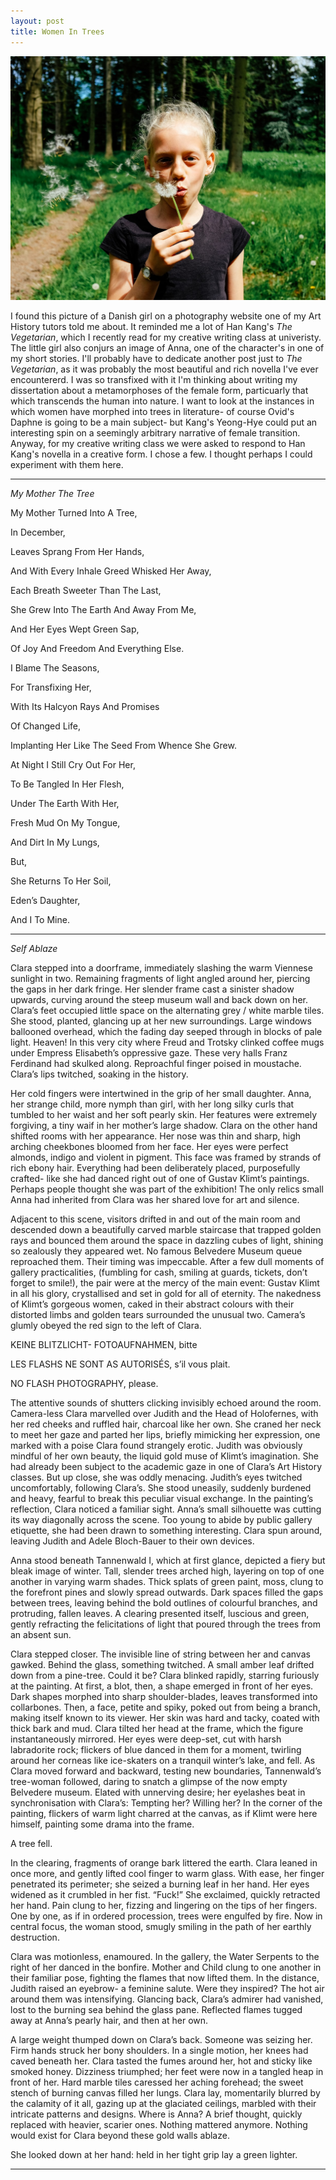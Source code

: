 ```yaml
---
layout: post
title: Women In Trees 
---
```

![group photo](/images/mkj.jpeg)

I found this picture of a Danish girl on a photography website one of my Art History tutors told me about. It reminded me a lot of Han Kang's *The Vegetarian*, which I recently read for my creative writing class at univeristy. The little girl also conjurs an image of Anna, one of the character's in one of my short stories. I'll probably have to dedicate another post just to *The Vegetarian*, as it was probably the most beautiful and rich novella I've ever encountererd. I was so transfixed with it I'm thinking about writing my dissertation about a metamorphoses of the female form, particuarly that which transcends the human into nature. I want to look at the instances in which women have morphed into trees in literature- of course Ovid's Daphne is going to be a main subject- but Kang's Yeong-Hye could put an interesting spin on a seemingly arbitrary narrative of female transition. 
Anyway, for my creative writing class we were asked to respond to Han Kang's novella in a creative form. I chose a few. I thought perhaps I could experiment with them here. 

---
*My Mother The Tree*


My Mother Turned Into A Tree, 

In December, 

Leaves Sprang From Her Hands, 

And With Every Inhale Greed Whisked Her Away,

Each Breath Sweeter Than The Last,

She Grew Into The Earth And Away From Me, 

And Her Eyes Wept Green Sap, 

Of Joy And Freedom And Everything Else. 

I Blame The Seasons,

For Transfixing Her, 

With Its Halcyon Rays And Promises 

Of Changed Life,

Implanting Her Like The Seed From Whence She Grew. 

At Night I Still Cry Out For Her, 

To Be Tangled In Her Flesh, 

Under The Earth With Her,

Fresh Mud On My Tongue,

And Dirt In My Lungs,

But,

She Returns To Her Soil, 

Eden’s Daughter, 

And I To Mine. 

---
*Self Ablaze*


Clara stepped into a doorframe, immediately slashing the warm Viennese sunlight in two. Remaining fragments of light angled around her, piercing the gaps in her dark fringe. Her slender frame cast a sinister shadow upwards, curving around the steep museum wall and back down on her. Clara’s feet occupied little space on the alternating grey / white marble tiles. She stood, planted, glancing up at her new surroundings. Large windows ballooned overhead, which the fading day seeped through in blocks of pale light. Heaven! In this very city where Freud and Trotsky clinked coffee mugs under Empress Elisabeth’s oppressive gaze. These very halls Franz Ferdinand had skulked along. Reproachful finger poised in moustache. Clara’s lips twitched, soaking in the history. 

Her cold fingers were intertwined in the grip of her small daughter. Anna, her strange child, more nymph than girl, with her long silky curls that tumbled to her waist and her soft pearly skin. Her features were extremely forgiving, a tiny waif in her mother’s large shadow. Clara on the other hand shifted rooms with her appearance. Her nose was thin and sharp, high arching cheekbones bloomed from her face. Her eyes were perfect almonds, indigo and violent in pigment. This face was framed by strands of rich ebony hair. Everything had been deliberately placed, purposefully crafted-  like she had danced right out of one of Gustav Klimt’s paintings. Perhaps people thought she was part of the exhibition! The only relics small Anna had inherited from Clara was her shared love for art and silence. 

Adjacent to this scene, visitors drifted in and out of the main room and descended down a beautifully carved marble staircase that trapped golden rays and bounced them around the space in dazzling cubes of light, shining so zealously they appeared wet. No famous Belvedere Museum queue reproached them. Their timing was impeccable. After a few dull moments of gallery practicalities, (fumbling for cash, smiling at guards, tickets, don’t forget to smile!), the pair were at the mercy of the main event: Gustav Klimt in all his glory, crystallised and set in gold for all of eternity. The nakedness of Klimt’s gorgeous women, caked in their abstract colours with their distorted limbs and golden tears surrounded the unusual two. Camera’s glumly obeyed the red sign to the left of Clara. 

KEINE BLITZLICHT- FOTOAUFNAHMEN, bitte

LES FLASHS NE SONT AS AUTORISÉS, s’il vous plait.

NO FLASH PHOTOGRAPHY, please. 


The attentive sounds of shutters clicking invisibly echoed around the room. Camera-less
Clara marvelled over Judith and the Head of Holofernes, with her red cheeks and ruffled hair, charcoal like her own. She craned her neck to meet her gaze and parted her lips, briefly mimicking her expression, one marked with a poise Clara found strangely erotic. Judith was obviously mindful of her own beauty, the liquid gold muse of Klimt’s imagination. She had already been subject to the academic gaze in one of Clara’s Art History classes. But up close, she was oddly menacing. Judith’s eyes twitched uncomfortably, following Clara’s. She stood uneasily, suddenly burdened and heavy, fearful to break this peculiar visual exchange. In the painting’s reflection, Clara noticed a familiar sight. Anna’s small silhouette was cutting its way diagonally across the scene. Too young to abide by public gallery etiquette, she had been drawn to something interesting. Clara spun around, leaving Judith and Adele Bloch-Bauer to their own devices.

Anna stood beneath Tannenwald I, which at first glance, depicted a fiery but bleak image of winter. Tall, slender trees arched high, layering on top of one another in varying warm shades. Thick splats of green paint, moss, clung to the forefront pines and slowly spread outwards. Dark spaces filled the gaps between trees, leaving behind the bold outlines of colourful branches, and protruding, fallen leaves. A clearing presented itself, luscious and green, gently refracting the felicitations of light that poured through the trees from an absent sun. 

Clara stepped closer. The invisible line of string between her and canvas gawked. Behind the glass, something twitched. A small amber leaf drifted down from a pine-tree. Could it be? Clara blinked rapidly, starring furiously at the painting. At first, a blot, then, a shape emerged in front of her eyes. Dark shapes morphed into sharp shoulder-blades, leaves transformed into collarbones. Then, a face, petite and spiky, poked out from being a branch, making itself known to its viewer. Her skin was hard and tacky, coated with thick bark and mud. Clara tilted her head at the frame, which the figure instantaneously mirrored. Her eyes were deep-set, cut with harsh labradorite rock; flickers of blue danced in them for a moment, twirling around her corneas like ice-skaters on a tranquil winter’s lake, and fell. As Clara moved forward and backward, testing new boundaries, Tannenwald’s tree-woman followed, daring to snatch a glimpse of the now empty Belvedere museum. Elated with unnerving desire; her eyelashes beat in synchronisation with Clara’s: Tempting her? Willing her? In the corner of the painting, flickers of warm light charred at the canvas, as if Klimt were here himself, painting some drama into the frame. 

A tree fell. 

In the clearing, fragments of orange bark littered the earth. Clara leaned in once more, and gently lifted cool finger to warm glass. With ease, her finger penetrated its perimeter; she seized a burning leaf in her hand. Her eyes widened as it crumbled in her fist. “Fuck!” She exclaimed, quickly retracted her hand. Pain clung to her, fizzing and lingering on the tips of her fingers. One by one, as if in ordered procession, trees were engulfed by fire. Now in central focus, the woman stood, smugly smiling in the path of her earthly destruction. 

Clara was motionless, enamoured. In the gallery, the Water Serpents to the right of her danced in the bonfire.  Mother and Child clung to one another in their familiar pose, fighting the flames that now lifted them. In the distance, Judith raised an eyebrow- a feminine salute. Were they inspired? The hot air around them was intensifying. Glancing back, Clara’s admirer had vanished, lost to the burning sea behind the glass pane. Reflected flames tugged away at Anna’s pearly hair, and then at her own. 

A large weight thumped down on Clara’s back. Someone was seizing her. Firm hands struck her bony shoulders. In a single motion, her knees had caved beneath her. Clara tasted the fumes around her, hot and sticky like smoked honey. Dizziness triumphed; her feet were now in a tangled heap in front of her. Hard marble tiles caressed her aching forehead; the sweet stench of burning canvas filled her lungs. Clara lay, momentarily blurred by the calamity of it all, gazing up at the glaciated ceilings, marbled with their intricate patterns and designs. Where is Anna? A brief thought, quickly replaced with heavier, scarier ones. Nothing mattered anymore. Nothing would exist for Clara beyond these gold walls ablaze. 

She looked down at her hand: held in her tight grip lay a green lighter. 

---
